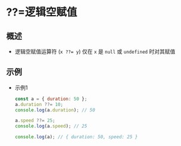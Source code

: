 # ??=逻辑空赋值

## 概述

*   逻辑空赋值运算符 (`x ??= y`) 仅在 `x` 是 `null` 或 `undefined` 时对其赋值

## 示例

*   示例1

    ```javascript
    const a = { duration: 50 };
    a.duration ??= 10;
    console.log(a.duration); // 50

    a.speed ??= 25;
    console.log(a.speed); // 25

    console.log(a); // { duration: 50, speed: 25 }
    ```
